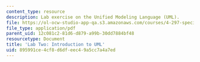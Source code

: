 ```yaml
---
content_type: resource
description: Lab exercise on the Unified Modeling Language (UML).
file: https://ol-ocw-studio-app-qa.s3.amazonaws.com/courses/4-297-special-problems-in-architecture-studies-fall-2000/895991ce4cf8d6dfeec49a5cc7a4a7ed_UML3.pdf
file_type: application/pdf
parent_uid: 12c081c2-81d6-d879-a99b-30dd7884bf48
resourcetype: Document
title: 'Lab Two: Introduction to UML'
uid: 895991ce-4cf8-d6df-eec4-9a5cc7a4a7ed
---
```

